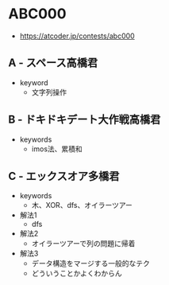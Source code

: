 # ABC000
* https://atcoder.jp/contests/abc000


## A - スペース高橋君
* keyword
  - 文字列操作


## B - ドキドキデート大作戦高橋君
* keywords
  - imos法、累積和


## C - エックスオア多橋君
* keywords
  - 木、XOR、dfs、オイラーツアー
* 解法1
  - dfs
* 解法2
  - オイラーツアーで列の問題に帰着
* 解法3
  - データ構造をマージする一般的なテク
  - どういうことかよくわからん
